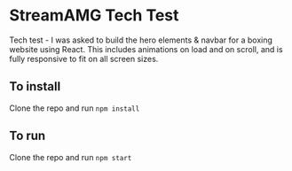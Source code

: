 # StreamAMG Tech Test

Tech test - I was asked to build the hero elements & navbar for a boxing website using React. This includes animations on load and on scroll, and is fully responsive to fit on all screen sizes.

## To install

Clone the repo and run ```npm install```

## To run

Clone the repo and run ```npm start```

